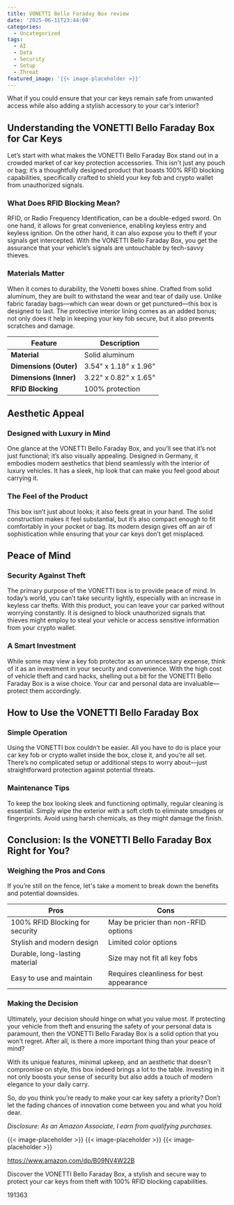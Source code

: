 ```yaml
---
title: VONETTI Bello Faraday Box review
date: '2025-06-11T23:44:08'
categories:
  - Uncategorized
tags:
  - AI
  - Data
  - Security
  - Setup
  - Threat
featured_image: '{{< image-placeholder >}}'
---
```


<p>What if you could ensure that your car keys remain safe from unwanted access while also adding a stylish accessory to your car’s interior?</p> <p><a rel="nofollow" target="_blank" title="VONETTI Bello Faraday Box for Car Keys- Anti-Theft Car Key Signal Blocking Pouch, RFID Keyless Entry Key Fob Protector Blocker Blocking Cages- Car Accessories Gift for Men and Women" href="https://www.amazon.com/dp/B09NV4W22B?tag=8118903-20" style='text-decoration: none; box-shadow: none;'></a></p> <p><a rel="nofollow" target="_blank" title="Click to view the VONETTI Bello Faraday Box for Car Keys- Anti-Theft Car Key Signal Blocking Pouch, RFID Keyless Entry Key Fob Protector Blocker Blocking Cages- Car Accessories Gift for Men and Women." href="https://www.amazon.com/dp/B09NV4W22B?tag=8118903-20" style='text-decoration: none; box-shadow: none;'></a></p> <h2>Understanding the VONETTI Bello Faraday Box for Car Keys</h2> <p>Let’s start with what makes the VONETTI Bello Faraday Box stand out in a crowded market of car key protection accessories. This isn't just any pouch or bag; it’s a thoughtfully designed product that boasts 100% RFID blocking capabilities, specifically crafted to shield your key fob and crypto wallet from unauthorized signals.</p> <h3>What Does RFID Blocking Mean?</h3> <p>RFID, or Radio Frequency Identification, can be a double-edged sword. On one hand, it allows for great convenience, enabling keyless entry and keyless ignition. On the other hand, it can also expose you to theft if your signals get intercepted. With the VONETTI Bello Faraday Box, you get the assurance that your vehicle’s signals are untouchable by tech-savvy thieves.</p> <h3>Materials Matter</h3> <p>When it comes to durability, the Vonetti boxes shine. Crafted from solid aluminum, they are built to withstand the wear and tear of daily use. Unlike fabric faraday bags—which can wear down or get punctured—this box is designed to last. The protective interior lining comes as an added bonus; not only does it help in keeping your key fob secure, but it also prevents scratches and damage.</p> <table> <thead> <tr> <th>Feature</th> <th>Description</th> </tr> </thead> <tbody> <tr> <td><strong>Material</strong></td> <td>Solid aluminum</td> </tr> <tr> <td><strong>Dimensions (Outer)</strong></td> <td>3.54" x 1.18" x 1.96"</td> </tr> <tr> <td><strong>Dimensions (Inner)</strong></td> <td>3.22" x 0.82" x 1.65"</td> </tr> <tr> <td><strong>RFID Blocking</strong></td> <td>100% protection</td> </tr> </tbody> </table> <p><a rel="nofollow" target="_blank" title="VONETTI Bello Faraday Box for Car Keys- Anti-Theft Car Key Signal Blocking Pouch, RFID Keyless Entry Key Fob Protector Blocker Blocking Cages- Car Accessories Gift for Men and Women" href="https://www.amazon.com/dp/B09NV4W22B?tag=8118903-20" style='text-decoration: none; box-shadow: none;'></a></p> <p><a rel="nofollow" target="_blank" title="Find your new VONETTI Bello Faraday Box for Car Keys- Anti-Theft Car Key Signal Blocking Pouch, RFID Keyless Entry Key Fob Protector Blocker Blocking Cages- Car Accessories Gift for Men and Women on this page." href="https://www.amazon.com/dp/B09NV4W22B?tag=8118903-20" style='text-decoration: none; box-shadow: none;'></a></p> <h2>Aesthetic Appeal</h2> <h3>Designed with Luxury in Mind</h3> <p>One glance at the VONETTI Bello Faraday Box, and you’ll see that it’s not just functional; it’s also visually appealing. Designed in Germany, it embodies modern aesthetics that blend seamlessly with the interior of luxury vehicles. It has a sleek, hip look that can make you feel good about carrying it.</p> <h3>The Feel of the Product</h3> <p>This box isn’t just about looks; it also feels great in your hand. The solid construction makes it feel substantial, but it’s also compact enough to fit comfortably in your pocket or bag. Its modern design gives off an air of sophistication while ensuring that your car keys don’t get misplaced.</p> <p><a rel="nofollow" target="_blank" title="VONETTI Bello Faraday Box for Car Keys- Anti-Theft Car Key Signal Blocking Pouch, RFID Keyless Entry Key Fob Protector Blocker Blocking Cages- Car Accessories Gift for Men and Women" href="https://www.amazon.com/dp/B09NV4W22B?tag=8118903-20" style='text-decoration: none; box-shadow: none;'></a></p> </p><p></p><p></p><p></p><p><h2>Peace of Mind</h2> <h3>Security Against Theft</h3> <p>The primary purpose of the VONETTI box is to provide peace of mind. In today’s world, you can’t take security lightly, especially with an increase in keyless car thefts. With this product, you can leave your car parked without worrying constantly. It is designed to block unauthorized signals that thieves might employ to steal your vehicle or access sensitive information from your crypto wallet.</p> <h3>A Smart Investment</h3> <p>While some may view a key fob protector as an unnecessary expense, think of it as an investment in your security and convenience. With the high cost of vehicle theft and card hacks, shelling out a bit for the VONETTI Bello Faraday Box is a wise choice. Your car and personal data are invaluable—protect them accordingly.</p> <p><a rel="nofollow" target="_blank" title="VONETTI Bello Faraday Box for Car Keys- Anti-Theft Car Key Signal Blocking Pouch, RFID Keyless Entry Key Fob Protector Blocker Blocking Cages- Car Accessories Gift for Men and Women" href="https://www.amazon.com/dp/B09NV4W22B?tag=8118903-20" style='text-decoration: none; box-shadow: none;'></a></p> <h2>How to Use the VONETTI Bello Faraday Box</h2> <h3>Simple Operation</h3> <p>Using the VONETTI box couldn’t be easier. All you have to do is place your car key fob or crypto wallet inside the box, close it, and you’re all set. There’s no complicated setup or additional steps to worry about—just straightforward protection against potential threats.</p> <h3>Maintenance Tips</h3> <p>To keep the box looking sleek and functioning optimally, regular cleaning is essential. Simply wipe the exterior with a soft cloth to eliminate smudges or fingerprints. Avoid using harsh chemicals, as they might damage the finish.</p> <p><a rel="nofollow" target="_blank" title="VONETTI Bello Faraday Box for Car Keys- Anti-Theft Car Key Signal Blocking Pouch, RFID Keyless Entry Key Fob Protector Blocker Blocking Cages- Car Accessories Gift for Men and Women" href="https://www.amazon.com/dp/B09NV4W22B?tag=8118903-20" style='text-decoration: none; box-shadow: none;'></a></p> <h2>Conclusion: Is the VONETTI Bello Faraday Box Right for You?</h2> <h3>Weighing the Pros and Cons</h3> <p>If you’re still on the fence, let's take a moment to break down the benefits and potential downsides.</p> <table> <thead> <tr> <th>Pros</th> <th>Cons</th> </tr> </thead> <tbody> <tr> <td>100% RFID Blocking for security</td> <td>May be pricier than non-RFID options</td> </tr> <tr> <td>Stylish and modern design</td> <td>Limited color options</td> </tr> <tr> <td>Durable, long-lasting material</td> <td>Size may not fit all key fobs</td> </tr> <tr> <td>Easy to use and maintain</td> <td>Requires cleanliness for best appearance</td> </tr> </tbody> </table> <h3>Making the Decision</h3> <p>Ultimately, your decision should hinge on what you value most. If protecting your vehicle from theft and ensuring the safety of your personal data is paramount, then the VONETTI Bello Faraday Box is a solid option that you won’t regret. After all, is there a more important thing than your peace of mind?</p> <p>With its unique features, minimal upkeep, and an aesthetic that doesn’t compromise on style, this box indeed brings a lot to the table. Investing in it not only boosts your sense of security but also adds a touch of modern elegance to your daily carry.</p> <p>So, do you think you’re ready to make your car key safety a priority? Don’t let the fading chances of innovation come between you and what you hold dear.</p> <p><a rel="nofollow" target="_blank" title="Click to view the VONETTI Bello Faraday Box for Car Keys- Anti-Theft Car Key Signal Blocking Pouch, RFID Keyless Entry Key Fob Protector Blocker Blocking Cages- Car Accessories Gift for Men and Women." href="https://www.amazon.com/dp/B09NV4W22B?tag=8118903-20" style='text-decoration: none; box-shadow: none;'></a></p> <p><i>Disclosure: As an Amazon Associate, I earn from qualifying purchases.</i></p>
{{< image-placeholder >}}
{{< image-placeholder >}}
{{< image-placeholder >}}




https://www.amazon.com/dp/B09NV4W22B

Discover the VONETTI Bello Faraday Box, a stylish and secure way to protect your car keys from theft with 100% RFID blocking capabilities.

191363
